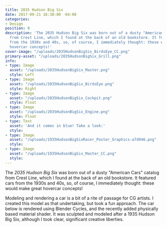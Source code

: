 ```yaml
---
title: 2035 Hudson Big Six
date: 2017-09-21 16:38:00 -04:00
categories:
- Design
position: 0
description: 'The 2035 Hudson Big Six was born out of a dusty "American Cars" catalog
  from Crest Line, which I found at the back of an old bookstore. It featured cars
  from the 1930s and 40s, so, of course, I immediately thought: these would make great
  hovercar concepts!'
cover-image: "/uploads/2035HudsonBigSix_BirdsEye_CC.png"
primary-asset: "/uploads/2035HudsonBigSix_Grill.png"
info:
- type: Image
  asset: "/uploads/2035HudsonBigSix_Master.png"
  style: Left
- type: Image
  asset: "/uploads/2035HudsonBigSix_BirdsEye.png"
  style: Right
- type: Image
  asset: "/uploads/2035HudsonBigSix_Cockpit.png"
  style: Float
- type: Image
  asset: "/uploads/2035HudsonBigSix_Engine.png"
  style: Float
- type: Text
  asset: 'And it comes in blue! Take a look:'
  style: 
- type: Image
  asset: "/uploads/1935HudsonBigSixRacer_Poster_Graphics-a7d946.png"
  style: 
- type: Image
  asset: "/uploads/1935HudsonBigSix_Master_CC.png"
  style: 
---
```


The *2035 Hudson Big Six* was born out of a dusty "American Cars" catalog from Crest Line, which I found at the back of an old bookstore. It featured cars from the 1930s and 40s, so, of course, I immediately thought: these would make great hovercar concepts!

Modeling and rendering a car is a bit of a rite of passage for CG artists. I created this model as that undertaking, but took a fun approach. The car below is rendered using Blender Cycles, and the recently added physically based material shader. It was sculpted and modeled after a 1935 Hudson Big Six, although I took clear, significant creative liberties.
